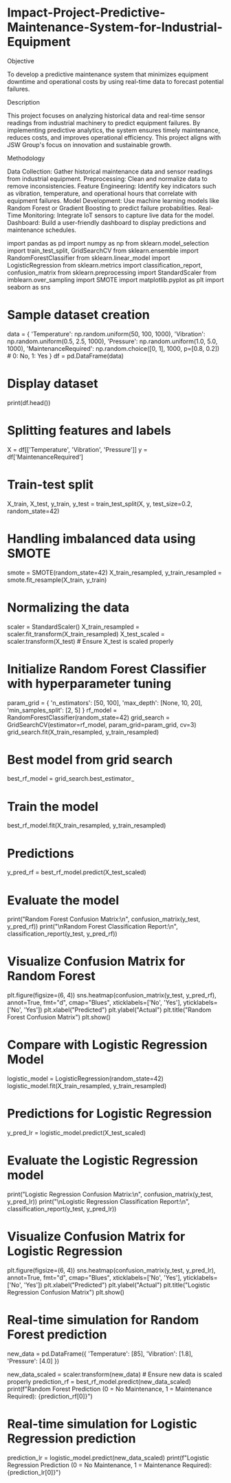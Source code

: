 # Impact-Project-Predictive-Maintenance-System-for-Industrial-Equipment
Objective

To develop a predictive maintenance system that minimizes equipment downtime and operational costs by using real-time data to forecast potential failures.

Description

This project focuses on analyzing historical data and real-time sensor readings from industrial machinery to predict equipment failures. By implementing predictive analytics, the system ensures timely maintenance, reduces costs, and improves operational efficiency. This project aligns with JSW Group's focus on innovation and sustainable growth.

Methodology

Data Collection: Gather historical maintenance data and sensor readings from industrial equipment.
Preprocessing: Clean and normalize data to remove inconsistencies.
Feature Engineering: Identify key indicators such as vibration, temperature, and operational hours that correlate with equipment failures.
Model Development: Use machine learning models like Random Forest or Gradient Boosting to predict failure probabilities.
Real-Time Monitoring: Integrate IoT sensors to capture live data for the model.
Dashboard: Build a user-friendly dashboard to display predictions and maintenance schedules.

import pandas as pd
import numpy as np
from sklearn.model_selection import train_test_split, GridSearchCV
from sklearn.ensemble import RandomForestClassifier
from sklearn.linear_model import LogisticRegression
from sklearn.metrics import classification_report, confusion_matrix
from sklearn.preprocessing import StandardScaler
from imblearn.over_sampling import SMOTE
import matplotlib.pyplot as plt
import seaborn as sns

# Sample dataset creation
data = {
    'Temperature': np.random.uniform(50, 100, 1000),
    'Vibration': np.random.uniform(0.5, 2.5, 1000),
    'Pressure': np.random.uniform(1.0, 5.0, 1000),
    'MaintenanceRequired': np.random.choice([0, 1], 1000, p=[0.8, 0.2])  # 0: No, 1: Yes
}
df = pd.DataFrame(data)

# Display dataset
print(df.head())

# Splitting features and labels
X = df[['Temperature', 'Vibration', 'Pressure']]
y = df['MaintenanceRequired']

# Train-test split
X_train, X_test, y_train, y_test = train_test_split(X, y, test_size=0.2, random_state=42)

# Handling imbalanced data using SMOTE
smote = SMOTE(random_state=42)
X_train_resampled, y_train_resampled = smote.fit_resample(X_train, y_train)

# Normalizing the data
scaler = StandardScaler()
X_train_resampled = scaler.fit_transform(X_train_resampled)
X_test_scaled = scaler.transform(X_test)  # Ensure X_test is scaled properly

# Initialize Random Forest Classifier with hyperparameter tuning
param_grid = {
    'n_estimators': [50, 100],
    'max_depth': [None, 10, 20],
    'min_samples_split': [2, 5]
}
rf_model = RandomForestClassifier(random_state=42)
grid_search = GridSearchCV(estimator=rf_model, param_grid=param_grid, cv=3)
grid_search.fit(X_train_resampled, y_train_resampled)

# Best model from grid search
best_rf_model = grid_search.best_estimator_

# Train the model
best_rf_model.fit(X_train_resampled, y_train_resampled)

# Predictions
y_pred_rf = best_rf_model.predict(X_test_scaled)

# Evaluate the model
print("Random Forest Confusion Matrix:\n", confusion_matrix(y_test, y_pred_rf))
print("\nRandom Forest Classification Report:\n", classification_report(y_test, y_pred_rf))

# Visualize Confusion Matrix for Random Forest
plt.figure(figsize=(6, 4))
sns.heatmap(confusion_matrix(y_test, y_pred_rf), annot=True, fmt="d", cmap="Blues", xticklabels=['No', 'Yes'], yticklabels=['No', 'Yes'])
plt.xlabel("Predicted")
plt.ylabel("Actual")
plt.title("Random Forest Confusion Matrix")
plt.show()

# Compare with Logistic Regression Model
logistic_model = LogisticRegression(random_state=42)
logistic_model.fit(X_train_resampled, y_train_resampled)

# Predictions for Logistic Regression
y_pred_lr = logistic_model.predict(X_test_scaled)

# Evaluate the Logistic Regression model
print("Logistic Regression Confusion Matrix:\n", confusion_matrix(y_test, y_pred_lr))
print("\nLogistic Regression Classification Report:\n", classification_report(y_test, y_pred_lr))

# Visualize Confusion Matrix for Logistic Regression
plt.figure(figsize=(6, 4))
sns.heatmap(confusion_matrix(y_test, y_pred_lr), annot=True, fmt="d", cmap="Blues", xticklabels=['No', 'Yes'], yticklabels=['No', 'Yes'])
plt.xlabel("Predicted")
plt.ylabel("Actual")
plt.title("Logistic Regression Confusion Matrix")
plt.show()

# Real-time simulation for Random Forest prediction
new_data = pd.DataFrame({
    'Temperature': [85],
    'Vibration': [1.8],
    'Pressure': [4.0]
})

new_data_scaled = scaler.transform(new_data)  # Ensure new data is scaled properly
prediction_rf = best_rf_model.predict(new_data_scaled)
print(f"Random Forest Prediction (0 = No Maintenance, 1 = Maintenance Required): {prediction_rf[0]}")

# Real-time simulation for Logistic Regression prediction
prediction_lr = logistic_model.predict(new_data_scaled)
print(f"Logistic Regression Prediction (0 = No Maintenance, 1 = Maintenance Required): {prediction_lr[0]}")
